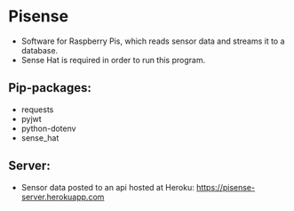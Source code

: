 # Pisense

- Software for Raspberry Pis, which reads sensor data and streams it to a database.
- Sense Hat is required in order to run this program.

## Pip-packages:

- requests
- pyjwt
- python-dotenv
- sense_hat

## Server:

- Sensor data posted to an api hosted at Heroku: https://pisense-server.herokuapp.com
